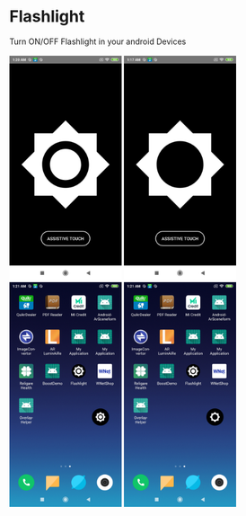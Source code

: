 # Flashlight

Turn ON/OFF Flashlight in your android Devices
</br></br>
<img src="screenshots/homeScreen_lighton.png" alt="Smiley face" height="400" width="200">
<img src="screenshots/homeScreen_ligntoff.png" alt="Smiley face" height="400" width="200">
<img src="screenshots/assistive_touch_lighton.png" alt="Smiley face" height="400" width="200">
<img src="screenshots/assistive_touch_lightoff.png" alt="Smiley face" height="400" width="200">
